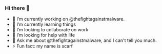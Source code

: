 ### Hi there 👋

<!--
**scarf92/scarf92** is a ✨ _special_ ✨ repository because its `README.md` (this file) appears on your GitHub profile.

Here are some ideas to get you started:
-->
- 🔭 I’m currently working on @thefightagainstmalware.
- 🌱 I’m currently learning things
- 📝 I’m looking to collaborate on work
- 🤔 I’m looking for help with life
- 💬 Ask me about @thefightagainstmalware, and I can't tell you much.
- ⚡ Fun fact: my name is scarf

